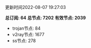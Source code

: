 更新时间2022-08-07 19:27:03

**总订阅: 64**
**总节点: 7202**
**有效节点: 2039**
- trojan节点: 84
- v2ray节点: 1677
- ss节点: 278
